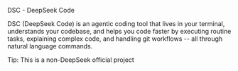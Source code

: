 DSC - DeepSeek Code

DSC (DeepSeek Code) is an agentic coding tool that lives in your terminal, understands your codebase, and helps you code faster by executing routine tasks, explaining complex code, and handling git workflows -- all through natural language commands. 

Tip: This is a non-DeepSeek official project